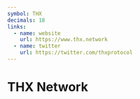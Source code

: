 ```yaml
---
symbol: THX
decimals: 18
links:
  - name: website
    url: https://www.thx.network
  - name: twitter
    url: https://twitter.com/thxprotocol
---
```


# THX Network
